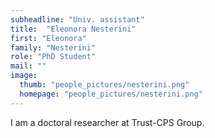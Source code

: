 ```yaml
---
subheadline: "Univ. assistant"
title:  "Eleonora Nesterini"
first: "Eleonora"
family: "Nesterini"
role: "PhD Student"
mail: ""
image:
  thumb: "people_pictures/nesterini.png"
  homepage: "people_pictures/nesterini.png"
---
```


<!--more-->

I am a doctoral researcher at Trust-CPS Group.
